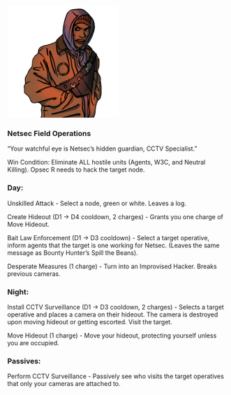 ![cctvspecialist.png](Images/cctvspecialist.png)

### **Netsec Field Operations**

“Your watchful eye is Netsec’s hidden guardian, CCTV Specialist.”

Win Condition: Eliminate ALL hostile units (Agents, W3C, and Neutral Killing). Opsec R needs to hack the target node.

### **Day:**

Unskilled Attack - Select a node, green or white. Leaves a log.

Create Hideout (D1 -> D4 cooldown, 2 charges) - Grants you one charge of Move Hideout.

Bait Law Enforcement (D1 -> D3 cooldown) - Select a target operative, inform agents that the target is one working for Netsec. (Leaves the same message as Bounty Hunter’s Spill the Beans).

Desperate Measures (1 charge) - Turn into an Improvised Hacker. Breaks previous cameras.

### **Night:**

Install CCTV Surveillance (D1 -> D3 cooldown, 2 charges) - Selects a target operative and places a camera on their hideout. The camera is destroyed upon moving hideout or getting escorted. Visit the target.

Move Hideout (1 charge) - Move your hideout, protecting yourself unless you are occupied.

### **Passives:**

Perform CCTV Surveillance - Passively see who visits the target operatives that only your cameras are attached to.